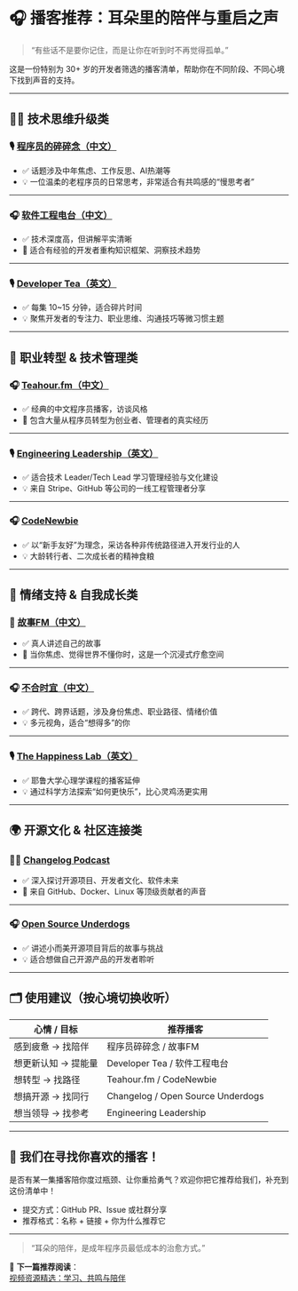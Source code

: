 # 🎧 播客推荐：耳朵里的陪伴与重启之声

> “有些话不是要你记住，而是让你在听到时不再觉得孤单。”

这是一份特别为 30+ 岁的开发者筛选的播客清单，帮助你在不同阶段、不同心境下找到声音的支持。

---

## 👨‍💻 技术思维升级类

### 🎙️ [程序员的碎碎念（中文）](https://www.xiaoyuzhoufm.com/podcast/60216e274c6b9c4a5af17ee2)

- ✅ 话题涉及中年焦虑、工作反思、AI热潮等
- 💡 一位温柔的老程序员的日常思考，非常适合有共鸣感的“慢思考者”

---

### 🎧 [软件工程电台（中文）](https://www.xiaoyuzhoufm.com/podcast/5e7d3d209e3d7f5c65d69a8d)

- ✅ 技术深度高，但讲解平实清晰
- 🎯 适合有经验的开发者重构知识框架、洞察技术趋势

---

### 🎙️ [Developer Tea（英文）](https://developertea.com/)

- ✅ 每集 10~15 分钟，适合碎片时间
- 💡 聚焦开发者的专注力、职业思维、沟通技巧等微习惯主题

---

## 🧭 职业转型 & 技术管理类

### 🎧 [Teahour.fm（中文）](https://teahour.fm/)

- ✅ 经典的中文程序员播客，访谈风格
- 🎯 包含大量从程序员转型为创业者、管理者的真实经历

---

### 🎙️ [Engineering Leadership（英文）](https://www.engleadership.co/)

- ✅ 适合技术 Leader/Tech Lead 学习管理经验与文化建设
- 💡 来自 Stripe、GitHub 等公司的一线工程管理者分享

---

### 🎧 [CodeNewbie](https://www.codenewbie.org/podcast)

- ✅ 以“新手友好”为理念，采访各种非传统路径进入开发行业的人
- 💡 大龄转行者、二次成长者的精神食粮

---

## 💬 情绪支持 & 自我成长类

### 🧘 [故事FM（中文）](https://www.xiaoyuzhoufm.com/podcast/5e7c43d17e8c0a450b3f94bc)

- ✅ 真人讲述自己的故事
- 🎯 当你焦虑、觉得世界不懂你时，这是一个沉浸式疗愈空间

---

### 🎧 [不合时宜（中文）](https://www.xiaoyuzhoufm.com/podcast/5e7c66388d8d47a091e9e78d)

- ✅ 跨代、跨界话题，涉及身份焦虑、职业路径、情绪价值
- 💡 多元视角，适合“想得多”的你

---

### 🎙️ [The Happiness Lab（英文）](https://www.happinesslab.fm/)

- ✅ 耶鲁大学心理学课程的播客延伸
- 💡 通过科学方法探索“如何更快乐”，比心灵鸡汤更实用

---

## 🌍 开源文化 & 社区连接类

### 🧑‍💻 [Changelog Podcast](https://changelog.com/podcast)

- ✅ 深入探讨开源项目、开发者文化、软件未来
- 🎯 来自 GitHub、Docker、Linux 等顶级贡献者的声音

---

### 🎧 [Open Source Underdogs](https://opensourceunderdogs.com/)

- ✅ 讲述小而美开源项目背后的故事与挑战
- 💡 适合想做自己开源产品的开发者聆听

---

## 🗂️ 使用建议（按心境切换收听）

| 心情 / 目标         | 推荐播客                         |
|----------------------|----------------------------------|
| 感到疲惫 → 找陪伴     | 程序员碎碎念 / 故事FM              |
| 想更新认知 → 提能量   | Developer Tea / 软件工程电台       |
| 想转型 → 找路径       | Teahour.fm / CodeNewbie         |
| 想搞开源 → 找同行     | Changelog / Open Source Underdogs |
| 想当领导 → 找参考     | Engineering Leadership            |

---

## 🙋 我们在寻找你喜欢的播客！

是否有某一集播客陪你度过瓶颈、让你重拾勇气？欢迎你把它推荐给我们，补充到这份清单中！

- 提交方式：GitHub PR、Issue 或社群分享
- 推荐格式：名称 + 链接 + 你为什么推荐它

---

> “耳朵的陪伴，是成年程序员最低成本的治愈方式。”

🧭 **下一篇推荐阅读**：  
[视频资源精选：学习、共鸣与陪伴](videos.md)
